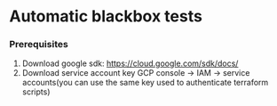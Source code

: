 # Automatic blackbox tests
### Prerequisites
1. Download google sdk: https://cloud.google.com/sdk/docs/
2. Download service account key GCP console -> IAM -> service accounts(you can use the same key used to authenticate terraform scripts)
